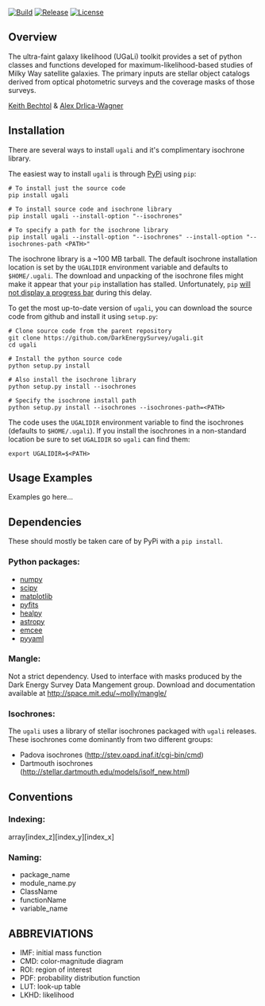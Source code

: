 [![Build](https://img.shields.io/travis/DarkEnergySurvey/ugali.svg)](https://travis-ci.org/DarkEnergySurvey/ugali)
[![Release](https://img.shields.io/github/release/DarkEnergySurvey/ugali.svg)](../../releases)
[![License](https://img.shields.io/badge/license-MIT-blue.svg)](../../)

Overview
--------

The ultra-faint galaxy likelihood (UGaLi) toolkit provides a set of python classes and functions developed for maximum-likelihood-based studies of Milky Way satellite galaxies. The primary inputs are stellar object catalogs derived from optical photometric surveys and the coverage masks of those surveys.

[Keith Bechtol](https://github.com/bechtol) & [Alex Drlica-Wagner](https://github.com/kadrlica)

Installation
------------

There are several ways to install `ugali` and it's complimentary isochrone library.

The easiest way to install `ugali` is through [PyPi](https://pypi.python.org/pypi) using `pip`:
```
# To install just the source code
pip install ugali

# To install source code and isochrone library
pip install ugali --install-option "--isochrones"

# To specify a path for the isochrone library
pip install ugali --install-option "--isochrones" --install-option "--isochrones-path <PATH>"
```
The isochrone library is a ~100 MB tarball. The default isochrone installation location is set by the `UGALIDIR` environment variable and defaults to `$HOME/.ugali`. The download and unpacking of the isochrone files might make it appear that your `pip` installation has stalled. Unfortunately, `pip` [will not display a progress bar](https://github.com/pypa/pip/issues/2732#issuecomment-97119093) during this delay.

To get the most up-to-date version of `ugali`, you can download the source code from github and install it using `setup.py`:
```
# Clone source code from the parent repository
git clone https://github.com/DarkEnergySurvey/ugali.git
cd ugali

# Install the python source code
python setup.py install

# Also install the isochrone library
python setup.py install --isochrones

# Specify the isochrone install path
python setup.py install --isochrones --isochrones-path=<PATH>
```

The code uses the `UGALIDIR` environment variable to find the isochrones (defaults to `$HOME/.ugali`). If you install the isochrones in a non-standard location be sure to set `UGALIDIR` so `ugali` can find them:
```
export UGALIDIR=$<PATH>
```

Usage Examples
--------------
Examples go here...

Dependencies
------------
These should mostly be taken care of by PyPi with a `pip install`.

### Python packages:
* [numpy](http://www.numpy.org/)
* [scipy](https://www.scipy.org/)
* [matplotlib](http://matplotlib.org/)
* [pyfits](http://www.stsci.edu/institute/software_hardware/pyfits)
* [healpy](https://github.com/healpy/healpy)
* [astropy](http://www.astropy.org/)
* [emcee](http://dan.iel.fm/emcee/current/)
* [pyyaml](http://pyyaml.org/)

### Mangle:
Not a strict dependency. Used to interface with masks produced by
the Dark Energy Survey Data Mangement group. Download and documentation 
available at http://space.mit.edu/~molly/mangle/

### Isochrones:
The `ugali` uses a library of stellar isochrones packaged with `ugali` releases. These isochrones come dominantly from two different groups:
* Padova isochrones (http://stev.oapd.inaf.it/cgi-bin/cmd)
* Dartmouth isochrones (http://stellar.dartmouth.edu/models/isolf_new.html)

Conventions
-----------

### Indexing:
array[index_z][index_y][index_x]

### Naming:
* package_name
* module_name.py
* ClassName
* functionName
* variable_name

ABBREVIATIONS
-------------
* IMF: initial mass function
* CMD: color-magnitude diagram
* ROI: region of interest
* PDF: probability distribution function
* LUT: look-up table
* LKHD: likelihood
